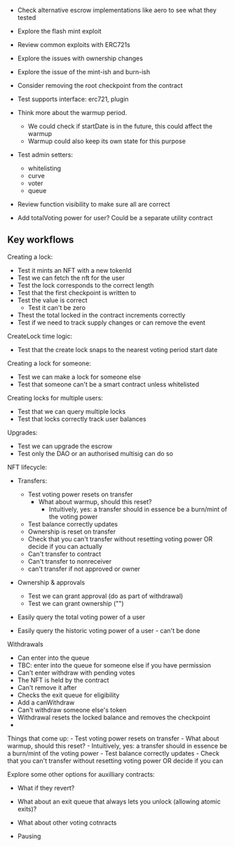 - Check alternative escrow implementations like aero to see what they tested
- Explore the flash mint exploit
- Review common exploits with ERC721s
- Explore the issues with ownership changes
- Explore the issue of the mint-ish and burn-ish
- Consider removing the root checkpoint from the contract

- Test supports interface: erc721, plugin

- Think more about the warmup period.

  - We could check if startDate is in the future, this could affect the warmup
  - Warmup could also keep its own state for this purpose

- Test admin setters:

  - whitelisting
  - curve
  - voter
  - queue

- Review function visibility to make sure all are correct

- Add totalVoting power for user? Could be a separate utility contract

## Key workflows

Creating a lock:

- Test it mints an NFT with a new tokenId
- Test we can fetch the nft for the user
- Test the lock corresponds to the correct length
- Test that the first checkpoint is written to
- Test the value is correct
  - Test it can't be zero
- Thest the total locked in the contract increments correctly
- Test if we need to track supply changes or can remove the event

CreateLock time logic:

- Test that the create lock snaps to the nearest voting period start date

Creating a lock for someone:

- Test we can make a lock for someone else
- Test that someone can't be a smart contract unless whitelisted

Creating locks for multiple users:

- Test that we can query multiple locks
- Test that locks correctly track user balances

Upgrades:

- Test we can upgrade the escrow
- Test only the DAO or an authorised multisig can do so

NFT lifecycle:

- Transfers:
  - Test voting power resets on transfer
    - What about warmup, should this reset?
      - Intuitively, yes: a transfer should in essence be a burn/mint of the voting power
  - Test balance correctly updates
  - Ownership is reset on transfer
  - Check that you can't transfer without resetting voting power OR decide if you can actually
  - Can't transfer to contract
  - Can't transfer to nonreceiver
  - can't transfer if not approved or owner
- Ownership & approvals

  - Test we can grant approval (do as part of withdrawal)
  - Test we can grant ownership ("")

- Easily query the total voting power of a user
- Easily query the historic voting power of a user - can't be done

Withdrawals

- Can enter into the queue
- TBC: enter into the queue for someone else if you have permission
- Can't enter withdraw with pending votes
- The NFT is held by the contract
- Can't remove it after
- Checks the exit queue for eligibility
- Add a canWithdraw
- Can't withdraw someone else's token
- Withdrawal resets the locked balance and removes the checkpoint
-

Things that come up: - Test voting power resets on transfer - What about warmup, should this reset? - Intuitively, yes: a transfer should in essence be a burn/mint of the voting power - Test balance correctly updates - Check that you can't transfer without resetting voting power OR decide if you can

Explore some other options for auxilliary contracts:

- What if they revert?
- What about an exit queue that always lets you unlock (allowing atomic exits)?
- What about other voting cotnracts

- Pausing
